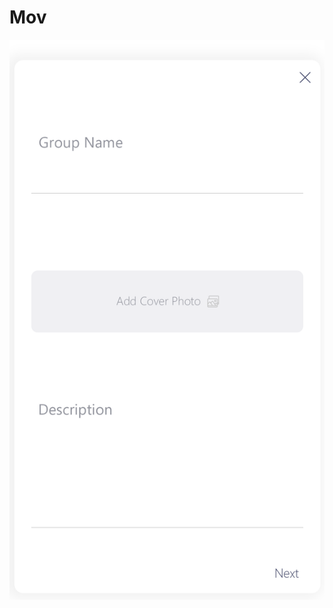 # Mov

![alt text](https://raw.githubusercontent.com/Jekso/Mov/master/public/images/Creat%20Group%201.png)
